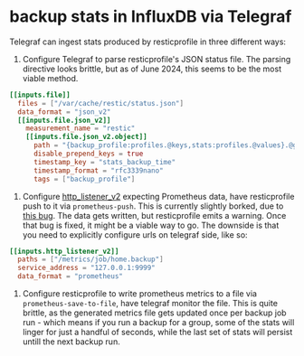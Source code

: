 # backup stats in InfluxDB via Telegraf

Telegraf can ingest stats produced by resticprofile in three different ways:

1. Configure Telegraf to parse resticprofile's JSON status file. The parsing directive looks brittle, but as of June 2024, this seems to be the most viable method.

```toml
[[inputs.file]]
  files = ["/var/cache/restic/status.json"]
  data_format = "json_v2"
  [[inputs.file.json_v2]]
    measurement_name = "restic"
    [[inputs.file.json_v2.object]]
      path = "{backup_profile:profiles.@keys,stats:profiles.@values}.@group"
      disable_prepend_keys = true
      timestamp_key = "stats_backup_time"
      timestamp_format = "rfc3339nano"
      tags = ["backup_profile"]
```

1. Configure [http_listener_v2](https://github.com/influxdata/telegraf/tree/master/plugins/inputs/http_listener_v2) expecting Prometheus data, have resticprofile push to it via `prometheus-push`. This is currently slightly borked, due to [this bug](https://github.com/influxdata/telegraf/issues/15453). The data gets written, but resticprofile emits a warning. Once that bug is fixed, it might be a viable way to go. The downside is that you need to explicitly configure urls on telegraf side, like so:

```toml
[[inputs.http_listener_v2]]
  paths = ["/metrics/job/home.backup"]
  service_address = "127.0.0.1:9999"
  data_format = "prometheus"
```

1. Configure resticprofile to write prometheus metrics to a file via `prometheus-save-to-file`, have telegraf monitor the file. This is quite brittle, as the generated metrics file gets updated once per backup job run - which means if you run a backup for a group, some of the stats will linger for just a handful of seconds, while the last set of stats will persist untill the next backup run.
